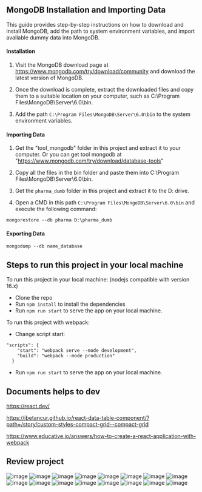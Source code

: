 ## MongoDB Installation and Importing Data
This guide provides step-by-step instructions on how to download and install MongoDB, add the path to system environment variables, and import available dummy data into MongoDB.

#### Installation
1. Visit the MongoDB download page at https://www.mongodb.com/try/download/community and download the latest version of MongoDB.

2. Once the download is complete, extract the downloaded files and copy them to a suitable location on your computer, such as C:\Program Files\MongoDB\Server\6.0\bin.

3. Add the path ```C:\Program Files\MongoDB\Server\6.0\bin``` to the system environment variables.

#### Importing Data
1. Get the "tool_mongodb" folder in this project and extract it to your computer. Or you can get tool mongodb at "https://www.mongodb.com/try/download/database-tools"

2. Copy all the files in the bin folder and paste them into C:\Program Files\MongoDB\Server\6.0\bin.

3. Get the ```pharma_dumb``` folder in this project and extract it to the D: drive.

4. Open a CMD in this path ```C:\Program Files\MongoDB\Server\6.0\bin``` and execute the following command:
```
mongorestore --db pharma D:\pharma_dumb
```
#### Exporting Data
```
mongodump --db name_database
```
## Steps to run this project in your local machine
To run this project in your local machine:
(nodejs compatible with version 16.x)

- Clone the repo
- Run ```npm install``` to install the dependencies
- Run ```npm run start``` to serve the app on your local machine.

To run this project with webpack:

- Change script start: 
```  
"scripts": {
    "start": "webpack serve --mode development",
    "build": "webpack --mode production"
  }
```
- Run ```npm run start``` to serve the app on your local machine.

## Documents helps to dev

https://react.dev/

https://jbetancur.github.io/react-data-table-component/?path=/story/custom-styles-compact-grid--compact-grid

https://www.educative.io/answers/how-to-create-a-react-application-with-webpack

## Review project
![image](https://github.com/manage-pharma/admin-pharma/assets/59383987/1c846db9-5cd0-4cf0-972c-ed2ec1cea564)
![image](https://github.com/manage-pharma/admin-pharma/assets/59383987/4ddbfe14-fa93-4497-807e-780334808b34)
![image](https://github.com/manage-pharma/admin-pharma/assets/59383987/7528cf2c-b289-4142-857e-51b07400a701)
![image](https://github.com/manage-pharma/admin-pharma/assets/59383987/94572070-39e2-4b37-bfde-1fba7ba9edd3)
![image](https://github.com/manage-pharma/admin-pharma/assets/59383987/6a47c850-b9b4-4cb5-9dcf-6f250278c52f)
![image](https://github.com/manage-pharma/admin-pharma/assets/59383987/a4cff108-eea4-42c8-b522-4d4882038908)
![image](https://github.com/manage-pharma/admin-pharma/assets/59383987/2f02e048-4bf1-41fc-8df9-1a003222e35e)
![image](https://github.com/manage-pharma/admin-pharma/assets/59383987/8bc13b5f-950f-4807-ad43-284a2ace5056)
![image](https://github.com/manage-pharma/admin-pharma/assets/59383987/73d017c3-405b-49aa-910f-8e0ca7b229cb)
![image](https://github.com/manage-pharma/admin-pharma/assets/59383987/db3f61d2-2a78-46f9-9353-a3e2bf0ab002)
![image](https://github.com/manage-pharma/admin-pharma/assets/59383987/07fb0512-b7b7-4298-9391-278fd602dcdc)
![image](https://github.com/manage-pharma/admin-pharma/assets/59383987/4b7fbeb2-2f63-4e65-8f50-4b1e04145188)
![image](https://github.com/manage-pharma/admin-pharma/assets/59383987/dc572953-1478-4783-9978-08f51dfc187d)
![image](https://github.com/manage-pharma/admin-pharma/assets/59383987/972ee376-16d1-4c34-bb46-e969bd9f5ea0)
![image](https://github.com/manage-pharma/admin-pharma/assets/59383987/f375cf32-7892-4a0d-99c1-8af73b8e9cfb)
![image](https://github.com/manage-pharma/admin-pharma/assets/59383987/3c1f04d6-644d-49e3-94d8-0ef509d03eea)
